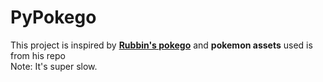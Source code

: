 # PyPokego

This project is inspired by **[Rubbin's pokego](https://github.com/rubiin/pokego)**
and **pokemon assets** used is from his repo
<br>
Note: It's super slow.